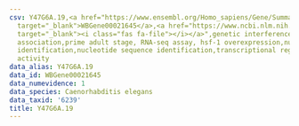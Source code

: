 ```yaml
---
csv: Y47G6A.19,<a href="https://www.ensembl.org/Homo_sapiens/Gene/Summary?db=core;g=WBGene00021645"
  target="_blank">WBGene00021645</a>,<a href="https://www.ncbi.nlm.nih.gov/pubmed/30894454"
  target="_blank"><i class="fas fa-file"></i></a>",genetic interference,functional
  association,prime adult stage, RNA-seq assay, hsf-1 overexpression,nucleotide sequence
  identification,nucleotide sequence identification,transcriptional regulation,up-regulates
  activity
data_alias: Y47G6A.19
data_id: WBGene00021645
data_numevidence: 1
data_species: Caenorhabditis elegans
data_taxid: '6239'
title: Y47G6A.19
---
```

